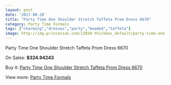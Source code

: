 ```yaml
---
layout: post
date: '2017-08-28'
title: "Party Time One Shoulder Stretch Taffeta Prom Dress 6670"
category: Party Time Formals
tags: ["charming","dresses","party","beaded","taffeta"]
image: http://img.princessan.com/13850-thickbox_default/party-time-one-shoulder-stretch-taffeta-prom-dress-6670.jpg
---
```

Party Time One Shoulder Stretch Taffeta Prom Dress 6670

On Sales: **$324.94243**
<a href="https://www.princessan.com/en/party-time-formals/6516-party-time-one-shoulder-stretch-taffeta-prom-dress-6670.html"><amp-img layout="responsive" width="600" height="600" src="//img.princessan.com/13850-thickbox_default/party-time-one-shoulder-stretch-taffeta-prom-dress-6670.jpg" alt="Party Time One Shoulder Stretch Taffeta Prom Dress 6670 0" /></a>
<a href="https://www.princessan.com/en/party-time-formals/6516-party-time-one-shoulder-stretch-taffeta-prom-dress-6670.html"><amp-img layout="responsive" width="600" height="600" src="//img.princessan.com/13851-thickbox_default/party-time-one-shoulder-stretch-taffeta-prom-dress-6670.jpg" alt="Party Time One Shoulder Stretch Taffeta Prom Dress 6670 1" /></a>

Buy it: [Party Time One Shoulder Stretch Taffeta Prom Dress 6670](https://www.princessan.com/en/party-time-formals/6516-party-time-one-shoulder-stretch-taffeta-prom-dress-6670.html "Party Time One Shoulder Stretch Taffeta Prom Dress 6670")

View more: [Party Time Formals](https://www.princessan.com/en/51-party-time-formals "Party Time Formals")
